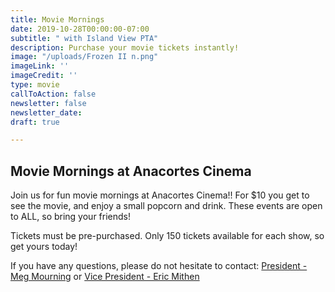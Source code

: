 ```yaml
---
title: Movie Mornings
date: 2019-10-28T00:00:00-07:00
subtitle: " with Island View PTA"
description: Purchase your movie tickets instantly!
image: "/uploads/Frozen II n.png"
imageLink: ''
imageCredit: ''
type: movie
callToAction: false
newsletter: false
newsletter_date: 
draft: true

---
```

## Movie Mornings at Anacortes Cinema

Join us for fun movie mornings at Anacortes Cinema!! For $10 you get to see the movie, and enjoy a small popcorn and drink. These events are open to ALL, so bring your friends!

Tickets must be pre-purchased. Only 150 tickets available for each show, so get yours today!

If you have any questions, please do not hesitate to contact: [President - Meg Mourning](mailto:president@islandviewpta.org) or [Vice President - Eric Mithen](mailto:vicepresident@islandviewpta.org)